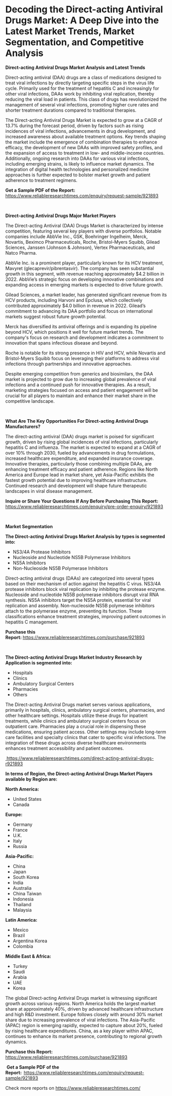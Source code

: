 <p><h1>Decoding the Direct-acting Antiviral Drugs Market: A Deep Dive into the Latest Market Trends, Market Segmentation, and Competitive Analysis</h1></p><p><strong>Direct-acting Antiviral Drugs Market Analysis and Latest Trends</strong></p>
<p><p>Direct-acting antiviral (DAA) drugs are a class of medications designed to treat viral infections by directly targeting specific steps in the virus life cycle. Primarily used for the treatment of hepatitis C and increasingly for other viral infections, DAAs work by inhibiting viral replication, thereby reducing the viral load in patients. This class of drugs has revolutionized the management of several viral infections, promoting higher cure rates and shorter treatment durations compared to traditional therapies.</p><p>The Direct-acting Antiviral Drugs Market is expected to grow at a CAGR of 13.7% during the forecast period, driven by factors such as rising incidences of viral infections, advancements in drug development, and increased awareness about available treatment options. Key trends shaping the market include the emergence of combination therapies to enhance efficacy, the development of new DAAs with improved safety profiles, and the expansion of access to treatment in low- and middle-income countries. Additionally, ongoing research into DAAs for various viral infections, including emerging strains, is likely to influence market dynamics. The integration of digital health technologies and personalized medicine approaches is further expected to bolster market growth and patient adherence to treatment regimens.</p></p>
<p><strong>Get a Sample PDF of the Report:&nbsp;</strong> <a href="https://www.reliableresearchtimes.com/enquiry/request-sample/921893?utm_campaign=2210&utm_medium=2&utm_source=Github&utm_content=ia&utm_term=03032025&utm_id=direct-acting-antiviral-drugs">https://www.reliableresearchtimes.com/enquiry/request-sample/921893</a></p>
<p>&nbsp;</p>
<p><strong>Direct-acting Antiviral Drugs Major Market Players</strong></p>
<p><p>The Direct-acting Antiviral (DAA) Drugs Market is characterized by intense competition, featuring several key players with diverse portfolios. Notable companies include AbbVie Inc., GSK, Boehringer Ingelheim, Merck, Novartis, Beximco Pharmaceuticals, Roche, Bristol-Myers Squibb, Gilead Sciences, Janssen (Johnson & Johnson), Vertex Pharmaceuticals, and Natco Pharma.</p><p>AbbVie Inc. is a prominent player, particularly known for its HCV treatment, Mavyret (glecaprevir/pibrentasvir). The company has seen substantial growth in this segment, with revenue reaching approximately $4.2 billion in 2022. AbbVie’s strategic focus on developing innovative combinations and expanding access in emerging markets is expected to drive future growth.</p><p>Gilead Sciences, a market leader, has generated significant revenue from its HCV products, including Harvoni and Epclusa, which collectively contributed approximately $4.0 billion in revenue in 2022. Gilead’s commitment to advancing its DAA portfolio and focus on international markets suggest robust future growth potential.</p><p>Merck has diversified its antiviral offerings and is expanding its pipeline beyond HCV, which positions it well for future market trends. The company's focus on research and development indicates a commitment to innovation that spans infectious disease and beyond.</p><p>Roche is notable for its strong presence in HIV and HCV, while Novartis and Bristol-Myers Squibb focus on leveraging their platforms to address viral infections through partnerships and innovative approaches.</p><p>Despite emerging competition from generics and biosimilars, the DAA market is projected to grow due to increasing global prevalence of viral infections and a continued push for innovative therapies. As a result, marketing strategies focused on access and patient engagement will be crucial for all players to maintain and enhance their market share in the competitive landscape.</p></p>
<p>&nbsp;</p>
<p><strong>What Are The Key Opportunities For Direct-acting Antiviral Drugs Manufacturers?</strong></p>
<p><p>The direct-acting antiviral (DAA) drugs market is poised for significant growth, driven by rising global incidences of viral infections, particularly hepatitis C and influenza. The market is expected to expand at a CAGR of over 10% through 2030, fueled by advancements in drug formulations, increased healthcare expenditure, and expanded insurance coverage. Innovative therapies, particularly those combining multiple DAAs, are enhancing treatment efficacy and patient adherence. Regions like North America and Europe lead in market share, yet Asia-Pacific exhibits the fastest growth potential due to improving healthcare infrastructure. Continued research and development will shape future therapeutic landscapes in viral disease management.</p></p>
<p><strong>Inquire or Share Your Questions If Any Before Purchasing This Report:</strong> <a href="https://www.reliableresearchtimes.com/enquiry/pre-order-enquiry/921893?utm_campaign=2210&utm_medium=2&utm_source=Github&utm_content=ia&utm_term=03032025&utm_id=direct-acting-antiviral-drugs">https://www.reliableresearchtimes.com/enquiry/pre-order-enquiry/921893</a></p>
<p>&nbsp;</p>
<p><strong>Market Segmentation</strong></p>
<p><strong>The Direct-acting Antiviral Drugs Market Analysis by types is segmented into:</strong></p>
<p><ul><li>NS3/4A Protease Inhibitors</li><li>Nucleoside and Nucleotide NS5B Polymerase Inhibitors</li><li>NS5A Inhibitors</li><li>Non-Nucleoside NS5B Polymerase Inhibitors</li></ul></p>
<p><p>Direct-acting antiviral drugs (DAAs) are categorized into several types based on their mechanism of action against the hepatitis C virus. NS3/4A protease inhibitors block viral replication by inhibiting the protease enzyme. Nucleoside and nucleotide NS5B polymerase inhibitors disrupt viral RNA synthesis. NS5A inhibitors target the NS5A protein, essential for viral replication and assembly. Non-nucleoside NS5B polymerase inhibitors attach to the polymerase enzyme, preventing its function. These classifications enhance treatment strategies, improving patient outcomes in hepatitis C management.</p></p>
<p><strong>Purchase this Report:&nbsp;</strong><a href="https://www.reliableresearchtimes.com/purchase/921893?utm_campaign=2210&utm_medium=2&utm_source=Github&utm_content=ia&utm_term=03032025&utm_id=direct-acting-antiviral-drugs">https://www.reliableresearchtimes.com/purchase/921893</a></p>
<p>&nbsp;</p>
<p><strong>The Direct-acting Antiviral Drugs Market Industry Research by Application is segmented into:</strong></p>
<p><ul><li>Hospitals</li><li>Clinics</li><li>Ambulatory Surgical Centers</li><li>Pharmacies</li><li>Others</li></ul></p>
<p><p>The Direct-acting Antiviral Drugs market serves various applications, primarily in hospitals, clinics, ambulatory surgical centers, pharmacies, and other healthcare settings. Hospitals utilize these drugs for inpatient treatments, while clinics and ambulatory surgical centers focus on outpatient care. Pharmacies play a crucial role in dispensing these medications, ensuring patient access. Other settings may include long-term care facilities and specialty clinics that cater to specific viral infections. The integration of these drugs across diverse healthcare environments enhances treatment accessibility and patient outcomes.</p></p>
<p><a href="https://www.reliableresearchtimes.com/direct-acting-antiviral-drugs-r921893?utm_campaign=2210&utm_medium=2&utm_source=Github&utm_content=ia&utm_term=03032025&utm_id=direct-acting-antiviral-drugs">&nbsp;https://www.reliableresearchtimes.com/direct-acting-antiviral-drugs-r921893</a></p>
<p><strong>In terms of Region, the Direct-acting Antiviral Drugs Market Players available by Region are:</strong></p>
<p>
    <p> <strong> North America: </strong>
        <ul>
            <li>United States</li>
            <li>Canada</li>
        </ul>
        </p> 
    <p> <strong> Europe: </strong>
        <ul>
            <li>Germany</li>
            <li>France</li>
            <li>U.K.</li>
            <li>Italy</li>
            <li>Russia</li>
        </ul>
        </p> 
    <p> <strong> Asia-Pacific: </strong>
        <ul>
            <li>China</li>
            <li>Japan</li>
            <li>South Korea</li>
            <li>India</li>
            <li>Australia</li>
            <li>China Taiwan</li>
            <li>Indonesia</li>
            <li>Thailand</li>
            <li>Malaysia</li>
        </ul>
        </p> 
    <p> <strong> Latin America: </strong>
        <ul>
            <li>Mexico</li>
            <li>Brazil</li>
            <li>Argentina Korea</li>
            <li>Colombia</li>
        </ul>
        </p> 
    <p> <strong> Middle East & Africa: </strong>
        <ul>
            <li>Turkey</li>
            <li>Saudi</li>
            <li>Arabia</li>
            <li>UAE</li>
            <li>Korea</li>
        </ul>
    </p>
    </p>
<p><p>The global Direct-acting Antiviral Drugs market is witnessing significant growth across various regions. North America holds the largest market share at approximately 40%, driven by advanced healthcare infrastructure and high R&D investment. Europe follows closely with around 30% market share due to increasing prevalence of viral infections. The Asia-Pacific (APAC) region is emerging rapidly, expected to capture about 20%, fueled by rising healthcare expenditures. China, as a key player within APAC, continues to enhance its market presence, contributing to regional growth dynamics.</p></p>
<p><strong>Purchase this Report: </strong><a href="https://www.reliableresearchtimes.com/purchase/921893?utm_campaign=2210&utm_medium=2&utm_source=Github&utm_content=ia&utm_term=03032025&utm_id=direct-acting-antiviral-drugs">https://www.reliableresearchtimes.com/purchase/921893</a></p>
<p>&nbsp;<strong>Get a Sample PDF of the Report:&nbsp;&nbsp;</strong><a href="https://www.reliableresearchtimes.com/enquiry/request-sample/921893?utm_campaign=2210&utm_medium=2&utm_source=Github&utm_content=ia&utm_term=03032025&utm_id=direct-acting-antiviral-drugs">https://www.reliableresearchtimes.com/enquiry/request-sample/921893</a></p>
<p><strong></strong></p>
<p>Check more reports on <a href="https://www.reliableresearchtimes.com/?utm_campaign=2210&utm_medium=2&utm_source=Github&utm_content=ia&utm_term=03032025&utm_id=direct-acting-antiviral-drugs">https://www.reliableresearchtimes.com/</a></p>